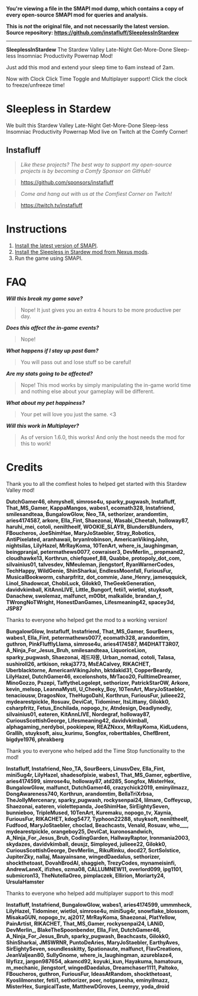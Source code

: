 **You're viewing a file in the SMAPI mod dump, which contains a copy of every open-source SMAPI mod
for queries and analysis.**

**This is _not_ the original file, and not necessarily the latest version.**  
**Source repository: https://github.com/instafluff/SleeplessInStardew**

----

**SleeplessInStardew** The Stardew Valley Late-Night Get-More-Done Sleep-less Insomniac Productivity Powernap Mod!

Just add this mod and extend your sleep time to 6am instead of 2am.

Now with Clock Click Time Toggle and Multiplayer support! Click the clock to freeze/unfreeze time!

# Sleepless in Stardew
We built this Stardew Valley Late-Night Get-More-Done Sleep-less Insomniac Productivity Powernap Mod live on Twitch at the Comfy Corner!

## Instafluff ##
> *Like these projects? The best way to support my open-source projects is by becoming a Comfy Sponsor on GitHub!*

> https://github.com/sponsors/instafluff

> *Come and hang out with us at the Comfiest Corner on Twitch!*

> https://twitch.tv/instafluff
 
# Instructions
1. [Install the latest version of SMAPI](https://smapi.io/).
2. [Install the Sleepless in Stardew mod from Nexus mods](https://www.nexusmods.com/stardewvalley/mods/5445).
3. Run the game using SMAPI.

# FAQ
***Will this break my game save?***
> Nope! It just gives you an extra 4 hours to be more productive per day.

***Does this affect the in-game events?***
> Nope!

***What happens if I stay up past 6am?***
> You will pass out and lose stuff so be careful!

***Are my stats going to be affected?***
> Nope! This mod works by simply manipulating the in-game world time and nothing else about your gameplay will be different.

***What about my pet happiness?***
> Your pet will love you just the same. <3

***Will this work in Multiplayer?***
> As of version 1.6.0, this works! And only the host needs the mod for this to work!

# Credits
Thank you to all the comfiest holes to helped get started with this Stardew Valley mod!

**DutchGamer46, ohmyshell, simrose4u, sparky_pugwash, Instafluff, That_MS_Gamer, KappaMangos, wabes1, ecomath328, Instafriend, smilesandteaa, BungalowGlow, Neo_TA, sethorizer, arandomtim, aries4174587, arkore, Ella_Fint, Shaezonai, Wasabi_Cheetah, holloway87, haruhi_mei, cotoli, neniltheelf, WOOKIE_SLAYR, BlundersBlunders, FBoucheros, JoeShimHae, MaryJoStaebler, Stray_Robotics, AntiPixelated, aranhawaii, bryanlrobinson, AmericanVikingJohn, nightsilas, LilyHazel, MrRayKoma, 10TenArt, where_is_laughingman, beingpranjal, petermathews0077, cowraiser3, DevMerlin_, propmand2, cloudhawke13, Korthrun, chiefqueef_88, Quabbe, protopoly_dot_com, silvainius01, talvesdev, NMeuleman, jlengstorf, RyanWarnerCodes, TechHappy, WildGenie, ShinSharkai, EndlessMoonfall, FuriousFur, MusicalBookworm, csharpfritz, dot_commie, Jane_Henry, jamesqquick, Linol_Shadowcat, ChobiLuck, Gilokk0, TheGeekGeneration, davidvkimball, KitAnnLIVE, Little_Bungorf, fetii1, wietlol, stuyksoft, Danachew, swolemaz, malfunct, m00bt, malkalide, brandan_f, TWrongNoTWright, HonestDanGames, Lifesmeaning42, spacey3d, JSP87**

Thanks to everyone who helped get the mod to a working version!

**BungalowGlow, Instafluff, Instafriend, That_MS_Gamer, SourBeers, wabes1, Ella_Fint, petermathews0077, ecomath328, arandomtim, guthron, PinkFlufflyLlama, simrose4u, aries4174587, M4DHATT3R07, A_Ninja_For_Jesus_Bruh, smilesandteaa, LiquoriceLion, sparky_pugwash, Shaezonai, 레드쟈몽, Urban_nomad, cotoli, Talasa, sushiroll26, artkison, rekaj3773, MsEACalvey, RIKACHET, Uberblacktorne, AmericanVikingJohn, bktdakid31, CopperBeardy, LilyHazel, DutchGamer46, excelonshots, MrTaco20, FulltimeDreamer, MinoGozzo, Pszepi, TaffytheLogolept, sethorizer, PatrickStarOW, Arkore, kevin_melsop, LeannaMysti, U_Cheeky_Boy, 10TenArt, MaryJoStaebler, tenaciousw, DragosNox, TheHugoDahl, Korthrun, FuriousFur, julieee22, mydearestpickle, Rosuav, DeviCat, Tidominer, ItsLittany, Gilokk0, csharpfritz, Fetus_Enchilada, nopogo_tv, Atndesign, Deadlynedly, silvainius01, eateren, KitAnnLIVE, Nordegraf, holloway87, CuriousScottishGeorge, Lifesmeaning42, davidvkimball, alphagaming_nerdyboi, pookiepew, REAZNxxx, MrRayKoma, KidLudens, Grallih, stuyksoft, aisu_kurimu, Songfox, roberttables, ChefBrent, bigdye1976, phrakberg**

Thank you to everyone who helped add the Time Stop functionality to the mod!

**Instafluff, Instafriend, Neo_TA, SourBeers, LinusvDev, Ella_Fint, mini5ug4r, LilyHazel, shadesofpixie, wabes1, That_MS_Gamer, egbertlive, aries4174599, simrose4u, holloway87, atd285, Songfox, MisterHex, BungalowGlow, malfunct, DutchGamer46, crazychick2019, eminyilmazz, DongAwareness740, Korthrun, arandomtim, BellaTriXrbsa, TheJollyMercenary, sparky_pugwash, rockysenpai24, lilmare, Coffeycup, Shaezonai, eateren, violettepanda, JoeShimHae, SirEightySeven, bunnieboo, TripleMused, 10TenArt, Kuremaku, nopogo_tv, Xaynia, FuriousFur, RIKACHET, kdog5477, Typhoon22288, stuyksoft, neniltheelf, Fudfood, MaryJoStaebler, choclad, Beachcasts, Venald, Rosuav, who___, mydearestpickle, orangeboy25, DeviCat, kuronosandwich, A_Ninja_For_Jesus_Bruh, CodingGarden, HallwayRaptor, Ironmania2003, skydazes, davidvkimball, deusjz, Simployed, julieee22, Gilokk0, CuriousScottishGeorge, DevMerlin_, RikuRinku, docd27, ScrtSolstice, JupiterZky, nallaj, Maayainsane, wingedDaedalus, sethorizer, shockthetoast, DovahBrodAl, shaggieh, TrezyCodes, mynameisinfi, AndrewLaneX, ifizhes, ozma08, CALLUMNEW11, overlord099, ipg1101, submicron13, TheNutellaOreo, pimplaczek, Ellirion, Moriarty24, UrsulaHamster**

Thanks to everyone who helped add multiplayer support to this mod!

**Instafluff, Instafriend, BungalowGlow, wabes1, aries4174599, ummmheck, LilyHazel, Tidominer, wietlol, simrose4u, mini5ug4r, snowflake_blossom, MisakaGUN, nopogo_tv, aj2017, MrRayKoma, Shaezonai, PlatYellow, PainArtist, RIKACHET, That_MS_Gamer, rockysenpai24, LANiD, DevMerlin_, BlakeTheSpoonbender, Ella_Fint, DutchGamer46, A_Ninja_For_Jesus_Bruh, sparky_pugwash, Beachcasts, Gilokk0, ShinSharkai, JMSWRNR, PuntoDeAries, MaryJoStaebler, EarthyAves, SirEightySeven, soundlesskitty, Spationaute, malfunct, FlavCreations, JeanValjean80, SullyGnome, where_is_laughingman, azureblaze4, lilyfizz, jargon987654, akamcd92, koyuki_kun, Hayakuma, hamatoura, m_mechanic, jlengstorf, wingedDaedalus, Dreamchaser1111, Paltoko, FBoucheros, guthron, FuriousFur, IdeasAtRandom, shockthetoast, Kyoslilmonster, fetii1, sethorizer, poer, notganesha, eminyilmazz, MisterHex, SurgicalTaste, MatthewDGroves, Leemyy, yoda_droid**
